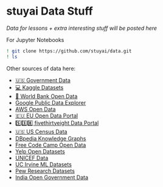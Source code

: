 # stuyai Data Stuff

_Data for lessons + extra interesting stuff will be posted here_

For Jupyter Notebooks

```bash
! git clone https://github.com/stuyai/data.git
! ls
```

Other sources of data here:

- [🇺🇸 Government Data](https://data.gov/)
- [💻 Kaggle Datasets](https://www.kaggle.com/datasets)
- [🏦 World Bank Open Data](https://data.worldbank.org/)
- [Google Public Data Explorer](https://www.google.com/publicdata/directory)
- [AWS Open Data](https://registry.opendata.aws/)
- [🇪🇺 EU Open Data Portal](https://data.europa.eu/en)
- [5️⃣3️⃣8️⃣ fivethirtyeight Data Portal](https://data.fivethirtyeight.com/)
- [🇺🇸 US Census Data](https://data.census.gov/)
- [DBpedia Knowledge Graphs](https://www.dbpedia.org/resources/knowledge-graphs/)
- [Free Code Camp Open Data](https://github.com/freeCodeCamp/open-data)
- [Yelp Open Datasets](https://www.yelp.com/dataset)
- [UNICEF Data](https://data.unicef.org/)
- [UC Irvine ML Datasets](https://archive.ics.uci.edu/)
- [Pew Research Datasets](https://www.pewresearch.org/internet/datasets/)
- [India Open Government Data](https://data.gov.in/)
